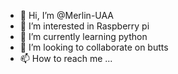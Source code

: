 - 👋 Hi, I’m @Merlin-UAA
- 👀 I’m interested in Raspberry pi
- 🌱 I’m currently learning python
- 💞️ I’m looking to collaborate on butts
- 📫 How to reach me ...

<!---
Merlin-UAA/Merlin-UAA is a ✨ special ✨ repository because its `README.md` (this file) appears on your GitHub profile.
You can click the Preview link to take a look at your changes.
--->
